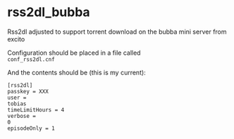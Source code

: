 rss2dl_bubba
============

Rss2dl adjusted to support torrent download on the bubba mini server from excito

Configuration should be placed in a file called<br>
<code>conf_rss2dl.cnf</code>

And the contents should be (this is my current):

<code>[rss2dl]</code><br>
<code>passkey = XXX</code><br>
<code>user = tobias</code><br>
<code>timeLimitHours = 4</code><br>
<code>verbose = 0</code><br>
<code>episodeOnly = 1</code><br>

